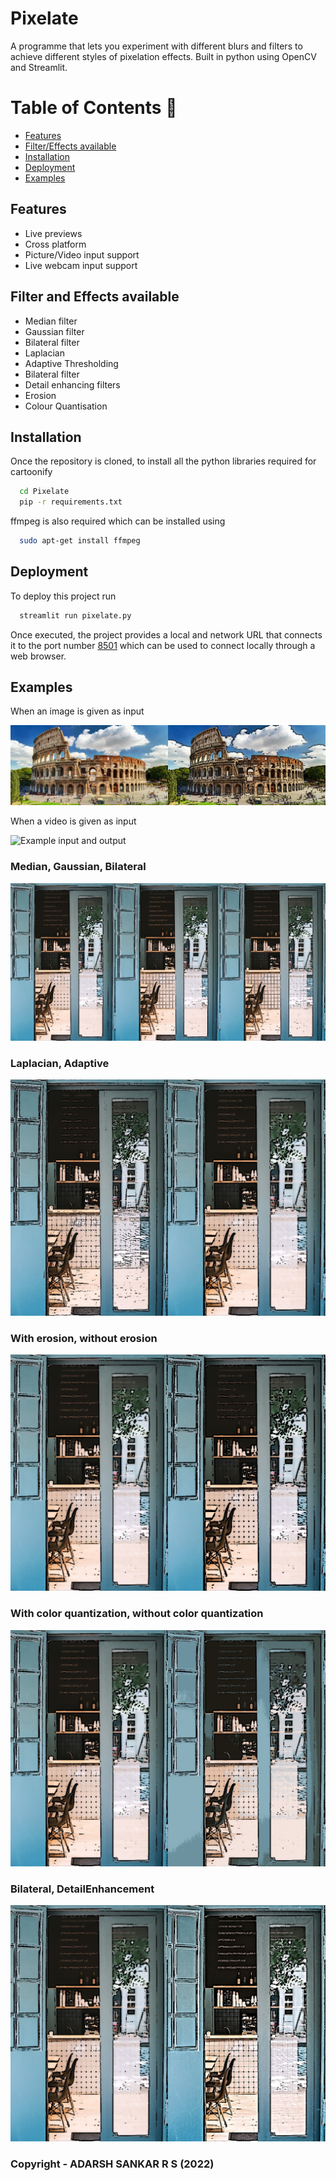 
# Pixelate

A programme that lets you experiment with different blurs and filters to achieve different styles of pixelation effects. Built in python using OpenCV and Streamlit.



Table of Contents :bookmark_tabs:
=================
- [Features](#Features)
- [Filter/Effects available](#Filter-and-Effects-available)
- [Installation](#Installation)
- [Deployment](#Deployment)
- [Examples](#examples)

## Features

- Live previews
- Cross platform
- Picture/Video input support
- Live webcam input support

## Filter and Effects available

- Median filter
- Gaussian filter
- Bilateral filter
- Laplacian
- Adaptive Thresholding
- Bilateral filter
- Detail enhancing filters
- Erosion
- Colour Quantisation

## Installation

Once the repository is cloned, to install all the python libraries required for cartoonify

```bash
  cd Pixelate
  pip -r requirements.txt
```

ffmpeg is also required which can be installed using 
```bash
  sudo apt-get install ffmpeg
```
## Deployment

To deploy this project run

```bash
  streamlit run pixelate.py
```

Once executed, the project provides a local and network URL that connects it to the port number [8501](http://localhost:8501/) which can be used to connect locally through a web browser.




## Examples

When an image is given as input

![Example input and output](images/example.jpg "Colosseum example")

When a video is given as input

![Example input and output](videos/videoexample.gif "Video example")

### Median, Gaussian, Bilateral
  ![Median, Gaussian, Bilateral](images/Filters.jpg "Median, Gaussian, Bilateral")

### Laplacian, Adaptive
  ![Laplacian, Adaptive](images/EdgeDetection.jpg "Laplacian, Adaptive")

### With erosion, without erosion
  ![With erosion, without erosion](images/ErosionorNot.jpg "With erosion, without erosion")

### With color quantization, without color quantization
  ![With color quantization, without](images/ColorQuantisationorNot.jpeg "With color quantization, without color quantization")

### Bilateral, DetailEnhancement
  ![Bilateral, DetailEnhancement](images/Processing.jpg "Bilateral, DetailEnhancement")


### Copyright - ADARSH SANKAR R S (2022)
